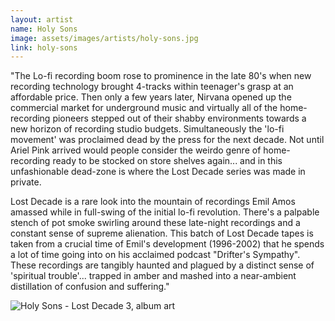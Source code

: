 ```yaml
---
layout: artist
name: Holy Sons
image: assets/images/artists/holy-sons.jpg
link: holy-sons
---
```


"The Lo-fi recording boom rose to prominence in the late 80's when new recording technology brought 4-tracks within teenager's grasp at an affordable price. Then only a few years later, Nirvana opened up the commercial market for underground music and virtually all of the home-recording pioneers stepped out of their shabby environments towards a new horizon of recording studio budgets. Simultaneously the 'lo-fi movement' was proclaimed dead by the press for the next decade. Not until Ariel Pink arrived would people consider the weirdo genre of home-recording ready to be stocked on store shelves again... and in this unfashionable dead-zone is where the Lost Decade series was made in private.

Lost Decade is a rare look into the mountain of recordings Emil Amos amassed while in full-swing of the initial lo-fi revolution. There's a palpable stench of pot smoke swirling around these late-night recordings and a constant sense of supreme alienation. This batch of Lost Decade tapes is taken from a crucial time of Emil's development (1996-2002) that he spends a lot of time going into on his acclaimed podcast "Drifter's Sympathy". These recordings are tangibly haunted and plagued by a distinct sense of 'spiritual trouble'... trapped in amber and mashed into a near-ambient distillation of confusion and suffering."

<div class="artist-item">
	<img src="{{ site.baseurl }}/assets/images/items/holy-sons-lost-decade-3.jpg" alt="Holy Sons - Lost Decade 3, album art">
</div>
